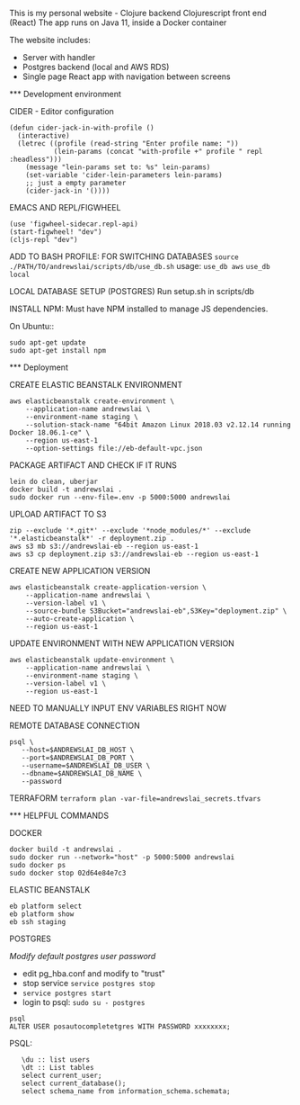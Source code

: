 
This is my personal website - Clojure backend Clojurescript front end (React)
The app runs on Java 11, inside a Docker container


The website includes:
- Server with handler
- Postgres backend (local and AWS RDS)
- Single page React app with navigation between screens


*** Development environment

CIDER - Editor configuration
```
(defun cider-jack-in-with-profile ()
  (interactive)
  (letrec ((profile (read-string "Enter profile name: "))
           (lein-params (concat "with-profile +" profile " repl :headless")))
    (message "lein-params set to: %s" lein-params)
    (set-variable 'cider-lein-parameters lein-params)
    ;; just a empty parameter
    (cider-jack-in '())))
```

EMACS AND REPL/FIGWHEEL
```
(use 'figwheel-sidecar.repl-api)
(start-figwheel! "dev")
(cljs-repl "dev")
```

ADD TO BASH PROFILE: FOR SWITCHING DATABASES
`source ./PATH/TO/andrewslai/scripts/db/use_db.sh`
usage: `use_db aws` `use_db local`


LOCAL DATABASE SETUP (POSTGRES)
Run setup.sh in scripts/db


INSTALL NPM: Must have NPM installed to manage JS dependencies.

On Ubuntu::
```
sudo apt-get update
sudo apt-get install npm
```


*** Deployment

CREATE ELASTIC BEANSTALK ENVIRONMENT
```
aws elasticbeanstalk create-environment \
    --application-name andrewslai \
    --environment-name staging \
    --solution-stack-name "64bit Amazon Linux 2018.03 v2.12.14 running Docker 18.06.1-ce" \
    --region us-east-1
    --option-settings file://eb-default-vpc.json
```

PACKAGE ARTIFACT AND CHECK IF IT RUNS
```
lein do clean, uberjar
docker build -t andrewslai .
sudo docker run --env-file=.env -p 5000:5000 andrewslai
```

UPLOAD ARTIFACT TO S3
```
zip --exclude '*.git*' --exclude '*node_modules/*' --exclude '*.elasticbeanstalk*' -r deployment.zip .
aws s3 mb s3://andrewslai-eb --region us-east-1
aws s3 cp deployment.zip s3://andrewslai-eb --region us-east-1
```

CREATE NEW APPLICATION VERSION
```
aws elasticbeanstalk create-application-version \
    --application-name andrewslai \
    --version-label v1 \
    --source-bundle S3Bucket="andrewslai-eb",S3Key="deployment.zip" \
    --auto-create-application \
    --region us-east-1
```

UPDATE ENVIRONMENT WITH NEW APPLICATION VERSION
```
aws elasticbeanstalk update-environment \
    --application-name andrewslai \
    --environment-name staging \
    --version-label v1 \
    --region us-east-1
```
NEED TO MANUALLY INPUT ENV VARIABLES RIGHT NOW

REMOTE DATABASE CONNECTION
```
psql \
   --host=$ANDREWSLAI_DB_HOST \
   --port=$ANDREWSLAI_DB_PORT \
   --username=$ANDREWSLAI_DB_USER \
   --dbname=$ANDREWSLAI_DB_NAME \
   --password
```

TERRAFORM
`terraform plan -var-file=andrewslai_secrets.tfvars`


*** HELPFUL COMMANDS

DOCKER
```
docker build -t andrewslai .
sudo docker run --network="host" -p 5000:5000 andrewslai
sudo docker ps
sudo docker stop 02d64e84e7c3
```

ELASTIC BEANSTALK
```
eb platform select
eb platform show
eb ssh staging
```

POSTGRES

*Modify default postgres user password*
- edit pg_hba.conf and modify to "trust"
- stop service `service postgres stop`
- `service postgres start`
- login to psql: `sudo su - postgres`
```
psql
ALTER USER posautocompletetgres WITH PASSWORD xxxxxxxx;
```


PSQL:

```
   \du :: list users
   \dt :: List tables
   select current_user;
   select current_database();
   select schema_name from information_schema.schemata;
```
